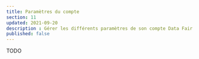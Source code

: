 ```yaml
---
title: Paramètres du compte
section: 11
updated: 2021-09-20
description : Gérer les différents paramètres de son compte Data Fair
published: false
---
```


TODO
